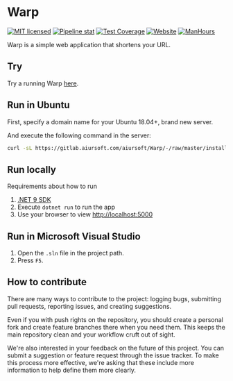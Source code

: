 # Warp

[![MIT licensed](https://img.shields.io/badge/license-MIT-blue.svg)](https://gitlab.aiursoft.com/aiursoft/warp/-/blob/master/LICENSE)
[![Pipeline stat](https://gitlab.aiursoft.com/aiursoft/warp/badges/master/pipeline.svg)](https://gitlab.aiursoft.com/aiursoft/warp/-/pipelines)
[![Test Coverage](https://gitlab.aiursoft.com/aiursoft/warp/badges/master/coverage.svg)](https://gitlab.aiursoft.com/aiursoft/warp/-/pipelines)
[![Website](https://img.shields.io/website?url=https%3A%2F%2Fwarp.aiursoft.com%2F%3Fshow%3Ddirect)](https://warp.aiursoft.com)
[![ManHours](https://manhours.aiursoft.cn/r/gitlab.aiursoft.com/aiursoft/Warp.svg)](https://gitlab.aiursoft.com/aiursoft/Warp/-/commits/master?ref_type=heads)

Warp is a simple web application that shortens your URL.

## Try

Try a running Warp [here](https://warp.aiursoft.com).

## Run in Ubuntu

First, specify a domain name for your Ubuntu 18.04+, brand new server.

And execute the following command in the server:

```bash
curl -sL https://gitlab.aiursoft.com/aiursoft/Warp/-/raw/master/install.sh | sudo bash -s http://warp.local
```

## Run locally

Requirements about how to run

1. [.NET 9 SDK](http://dot.net/)
2. Execute `dotnet run` to run the app
3. Use your browser to view [http://localhost:5000](http://localhost:5000)

## Run in Microsoft Visual Studio

1. Open the `.sln` file in the project path.
2. Press `F5`.

## How to contribute

There are many ways to contribute to the project: logging bugs, submitting pull requests, reporting issues, and creating suggestions.

Even if you with push rights on the repository, you should create a personal fork and create feature branches there when you need them. This keeps the main repository clean and your workflow cruft out of sight.

We're also interested in your feedback on the future of this project. You can submit a suggestion or feature request through the issue tracker. To make this process more effective, we're asking that these include more information to help define them more clearly.
